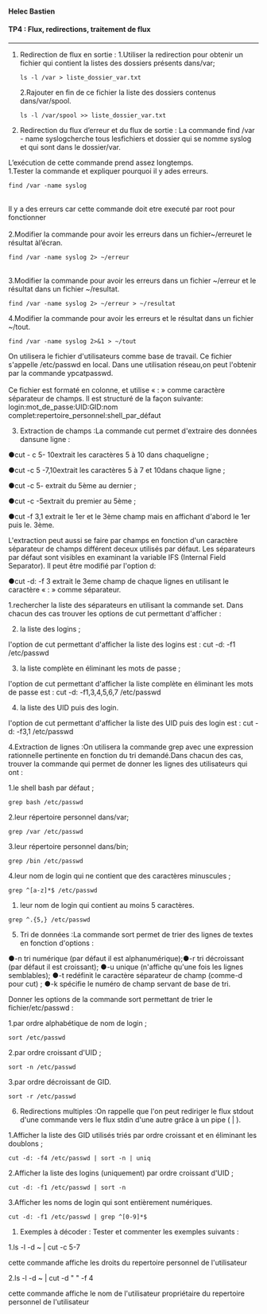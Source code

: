 #### Helec Bastien

#### TP4 :  Flux, redirections, traitement de flux

--- 

1. Redirection de flux en sortie :
   1.Utiliser la redirection pour obtenir un fichier qui contient la listes des dossiers présents dans/var;
   
    ```
    ls -l /var > liste_dossier_var.txt
    ```

   2.Rajouter en fin de ce fichier la liste des dossiers contenus dans/var/spool.

    ```
    ls -l /var/spool >> liste_dossier_var.txt
    ```

2. Redirection du flux d’erreur et du flux de sortie : La commande find /var - name syslogcherche tous lesfichiers et dossier qui se nomme syslog et qui sont dans le dossier/var. 

L’exécution de cette commande prend assez longtemps. 
<br>
1.Tester la commande et expliquer pourquoi il y ades erreurs.
<br>
``` 
find /var -name syslog
```
<br>
Il y a des erreurs car cette commande doit etre executé par root pour fonctionner
<br><br>
2.Modifier la commande pour avoir les erreurs dans un fichier~/erreuret le résultat àl’écran.

```
find /var -name syslog 2> ~/erreur
```
<br>
3.Modifier la commande pour avoir les erreurs dans un fichier ~/erreur et le résultat dans un fichier ~/resultat.

```
find /var -name syslog 2> ~/erreur > ~/resultat
```

4.Modifier la commande pour avoir les erreurs et le résultat dans un fichier ~/tout.

```
find /var -name syslog 2>&1 > ~/tout
```
On utilisera le fichier d'utilisateurs comme base de travail.
Ce fichier s'appelle /etc/passwd en local.
Dans une utilisation réseau,on peut l'obtenir par la commande ypcatpasswd.  
<br>
    Ce fichier est formaté en colonne, et utilise « : » comme caractère séparateur de champs. Il est structuré de la façon suivante:
<br>
    login:mot_de_passe:UID:GID:nom complet:repertoire_personnel:shell_par_défaut


3. Extraction de champs :La commande cut permet d'extraire des données dansune ligne :

●cut - c 5- 10extrait les caractères 5 à 10 dans chaqueligne ;

●cut  -c 5 -7,10extrait les caractères 5 à 7 et 10dans chaque ligne ;

●cut  -c 5- extrait du 5ème au dernier ;

●cut  -c -5extrait du premier au 5ème ;

●cut  -f 3,1 extrait le 1er et le 3ème champ mais en affichant d'abord le 1er puis le. 3ème.

L'extraction peut aussi se faire par champs en fonction d'un caractère séparateur de champs différent deceux utilisés par défaut. Les séparateurs par défaut sont visibles en examinant la variable IFS (Internal Field Separator). Il peut être modifié par l'option d:

●cut  -d: -f 3 extrait le 3eme champ de chaque lignes en utilisant le caractère « : » comme séparateur. 

1.rechercher la liste des séparateurs en utilisant la commande set. Dans chacun des cas trouver les options de cut permettant d'afficher :



2. la liste des logins ;

l'option de cut permettant d'afficher la liste des logins est : 
cut -d: -f1 /etc/passwd

3. la liste complète en éliminant les mots de passe ;

l'option de cut permettant d'afficher la liste complète en éliminant les mots de passe est : 
cut -d: -f1,3,4,5,6,7 /etc/passwd

4. la liste des UID puis des login.
   
l'option de cut permettant d'afficher la liste des UID puis des login est : 
cut -d: -f3,1 /etc/passwd


4.Extraction de lignes :On utilisera la commande grep avec une expression rationnelle pertinente en fonction du tri demandé.Dans chacun des cas, trouver la commande qui permet de donner les lignes des utilisateurs qui ont :

1.le shell bash par défaut ;

```
grep bash /etc/passwd
```

2.leur répertoire personnel dans/var;

```
grep /var /etc/passwd
```

3.leur répertoire personnel dans/bin; 

```
grep /bin /etc/passwd
```

4.leur nom de login qui ne contient que des caractères minuscules ;

```
grep ^[a-z]*$ /etc/passwd
```

1.  leur nom de login qui contient au moins 5 caractères.

```
grep ^.{5,} /etc/passwd
```

5. Tri de données :La commande sort permet de trier des lignes de textes en fonction d'options : 

●-n tri numérique (par défaut il est alphanumérique);●-r tri décroissant (par défaut il est croissant);
●-u unique (n'affiche qu'une fois les lignes semblables);
●-t redéfinit le caractère séparateur de champ (comme-d pour cut) ;
●-k spécifie le numéro de champ servant de base de tri.

Donner les options de la commande sort permettant de trier le fichier/etc/passwd :

1.par ordre alphabétique de nom de login ;
    
```
sort /etc/passwd
```

2.par ordre croissant d'UID ;
```
sort -n /etc/passwd
```

3.par ordre décroissant de GID.

```
sort -r /etc/passwd
```


6. Redirections multiples :On rappelle que l'on peut rediriger le flux stdout d'une commande vers le flux stdin d'une autre grâce à un pipe ( | ).

1.Afficher la liste des GID utilisés triés par ordre croissant et en éliminant les doublons ;

```
cut -d: -f4 /etc/passwd | sort -n | uniq
```
   2.Afficher la liste des logins (uniquement) par ordre croissant d'UID ;

```
cut -d: -f1 /etc/passwd | sort -n
```

   3.Afficher les noms de login qui sont entièrement numériques.
```
cut -d: -f1 /etc/passwd | grep ^[0-9]*$
```

1. Exemples à décoder : Tester et commenter les exemples suivants :

1.ls  -l -d ~ | cut  -c 5-7 
 
cette commande affiche les droits du repertoire personnel de l'utilisateur 


2.ls  -l -d ~ | cut -d " " -f 4

cette commande affiche le nom de l'utilisateur propriétaire du repertoire personnel de l'utilisateur